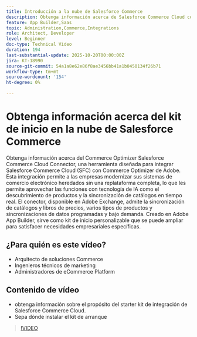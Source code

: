 ```yaml
---
title: Introducción a la nube de Salesforce Commerce
description: Obtenga información acerca de Salesforce Commerce Cloud con Adobe Commerce Optimizer mediante el conector SFC.
feature: App Builder,Saas
topic: Administration,Commerce,Integrations
role: Architect, Developer
level: Beginner
doc-type: Technical Video
duration: 194
last-substantial-update: 2025-10-20T00:00:00Z
jira: KT-18990
source-git-commit: 54a1a8e62e86f8ae3456bb41a1b0450134f26b71
workflow-type: tm+mt
source-wordcount: '154'
ht-degree: 0%

---
```



# Obtenga información acerca del kit de inicio en la nube de Salesforce Commerce

Obtenga información acerca del Commerce Optimizer Salesforce Commerce Cloud Connector, una herramienta diseñada para integrar Salesforce Commerce Cloud (SFC) con Commerce Optimizer de Adobe. Esta integración permite a las empresas modernizar sus sistemas de comercio electrónico heredados sin una replataforma completa, lo que les permite aprovechar las funciones con tecnología de IA como el descubrimiento de productos y la sincronización de catálogos en tiempo real. El conector, disponible en Adobe Exchange, admite la sincronización de catálogos y libros de precios, varios tipos de productos y sincronizaciones de datos programadas y bajo demanda. Creado en Adobe App Builder, sirve como kit de inicio personalizable que se puede ampliar para satisfacer necesidades empresariales específicas.

## ¿Para quién es este vídeo?

* Arquitecto de soluciones Commerce
* Ingenieros técnicos de marketing
* Administradores de eCommerce Platform

## Contenido de vídeo

* obtenga información sobre el propósito del starter kit de integración de Salesforce Commerce Cloud.
* Sepa dónde instalar el kit de arranque

>[!VIDEO](https://video.tv.adobe.com/v/3476013?learn=on)
